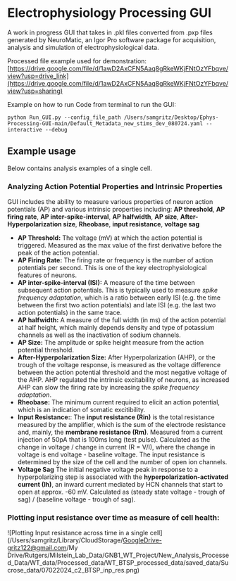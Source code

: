 # Electrophysiology Processing GUI 

A work in progress GUI that takes in .pkl files converted from .pxp files generated by NeuroMatic, an Igor Pro software package for acquisition, analysis and simulation of electrophysiological data. 

Processed file example used for demonstration: [https://drive.google.com/file/d/1awD2AxCFN5Aaq8gRkeWKjFNtOzYFbqve/view?usp=drive_link](https://drive.google.com/file/d/1awD2AxCFN5Aaq8gRkeWKjFNtOzYFbqve/view?usp=sharing) 

Example on how to run Code from terminal to run the GUI:

```
python Run_GUI.py --config_file_path /Users/samgritz/Desktop/Ephys-Processing-GUI-main/Default_Metadata_new_stims_dev_080724.yaml --interactive --debug

```

## Example usage

Below contains analysis examples of a single cell. 

### Analyzing Action Potential Properties and Intrinsic Properties
GUI includes the ability to measure various properties of neuron action potentials (AP) and various intrinsic properties including: **AP threshold**, **AP firing rate**, **AP inter-spike-interval**, **AP halfwidth**, **AP size**, **After-Hyperpolarization size**, **Rheobase**, **input resistance**, **voltage sag**

- **AP Threshold:** The voltage (mV) at which the action potential is triggered. Measured as the max value of the first derivative before the peak of the action potential.
- **AP Firing Rate:** The firing rate or frequency is the number of action potentials per second. This is one of the key electrophysiological features of neurons.
- **AP inter-spike-interval (ISI):** A measure of the time between subsequent action potentials. This is typically used to measure _spike frequency adaptation_, which is a ratio between early ISI (e.g. the time between the first two action potentials) and late ISI (e.g. the last two action potentials) in the same trace.
- **AP halfwidth:** A measure of the full width (in ms) of the action potential at half height, which mainly depends density and type of potassium channels as well as the inactivation of sodium channels.
- **AP Size:** The amplitude or spike height measure from the action potential threshold.
- **After-Hyperpolarization Size:** After Hyperpolarization (AHP), or the trough of the voltage response, is measured as the voltage difference between the action potential threshold and the most negative voltage of the AHP. AHP regulated the intrinsic excitability of neurons, as increased AHP can slow the firing rate by increasing the _spike frequency adaptation_.
-  **Rheobase:** The minimum current required to elicit an action potential, which is an indication of somatic excitibility.
-  **Input Resistance:**: The **input resistance (Rin)** is the total resistance measured by the amplifier, which is the sum of the electrode resistance and, mainly, the **membrane resistance (Rm)**. Measured from a current injection of 50pA that is 100ms long (test pulse). Calculated as the change in voltage / change in current (R = V/I), where the change in voltage is end voltage - baseline voltage.
The input resistance is determined by the size of the cell and the number of open ion channels.
- **Voltage Sag** The initial negative voltage peak in response to a hyperpolarizing step is associated with the **hyperpolarization-activated current (Ih)**, an inward current mediated by HCN channels that start to open at approx. -60 mV. Calculated as (steady state voltage - trough of sag) / (baseline voltage - trough of sag).

### Plotting input resistance over time as measure of cell health:

![Plotting Input resistance across time in a single cell](/Users/samgritz/Library/CloudStorage/GoogleDrive-gritz122@gmail.com/My Drive/Rutgers/Milstein_Lab_Data/GNB1_WT_Project/New_Analysis_Processed_Data/WT_data/Processed_data/WT_BTSP_processed_data/saved_data/Sucrose_data/07022024_c2_BTSP_inp_res.png)
  
  















